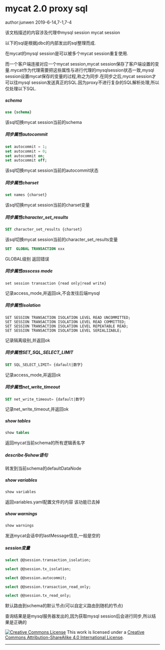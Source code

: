 # mycat 2.0 proxy sql

author:junwen 2019-6-14,7-1,7-4



该文档描述的内容涉及代理中mysql session mycat session

以下的sql是根据jdbc的内部发出的sql整理而成.

在mycat的mysql session是可以被多个mycat session重复使用.

而一个客户端连接对应一个mycat session,mycat session保存了客户端设置的变量.mycat作为代理需要把这些属性与进行代理的mysqlsession状态一致,mysql session设置mycat保存的变量的过程,称之为同步.在同步之后,mycat session才可以往mysql session发送真正的SQL.因为proxy不进行复杂的SQL解析处理,所以仅处理以下SQL.



##### schema

```sql
use {schema}
```

该sql切换mycat session当前的schema



##### 同步属性autocommit

```sql
set autocommit = 1;
set autocommit = 0;
set autocommit on;
set autocommit off;
```

该sql切换mycat session当前的autocommit状态



##### 同步属性charset

```sql
set names {charset}
```

该sql切换mycat session当前的charset变量



##### 同步属性character_set_results

```sql
SET character_set_results {charset}
```

该sql切换mycat session当前的character_set_results变量



```sql
SET  GLOBAL TRANSACTION xxx
```

GLOBAL级别 返回错误



##### 同步属性asscess mode

```
set session transaction {read only|read write}
```

记录access_mode,并返回ok,不会发往后端mysql



##### 同步属性isolation

```
SET SESSION TRANSACTION ISOLATION LEVEL READ UNCOMMITTED;
SET SESSION TRANSACTION ISOLATION LEVEL READ COMMITTED;
SET SESSION TRANSACTION ISOLATION LEVEL REPEATABLE READ;
SET SESSION TRANSACTION ISOLATION LEVEL SERIALIZABLE;
```

记录隔离级别,并返回ok



##### 同步属性SET_SQL_SELECT_LIMIT

```sql
SET SQL_SELECT_LIMIT= {dafault|数字}
```

记录access_mode,并返回ok



##### 同步属性net_write_timeout

```sql
SET net_write_timeout= {dafault|数字}
```

记录net_write_timeout,并返回ok



##### show tables

```sql
show tables
```

返回mycat当前schema的所有逻辑表名字



##### describe与show语句

转发到当前schema的defaultDataNode



##### show variables

```sql
show variables
```

返回variables.yaml配置文件的内容
该功能已去掉



##### show warnings

```sql
show warnings
```

发送mycat会话中的lastMessage信息,一般是空的



##### session变量

```sql
select @@session.transaction_isolation;

select @@session.tx_isolation;

select @@session.autocommit;

select @@session.transaction_read_only;

select @@session.tx_read_only;
```

默认路由到schema的默认节点(可以自定义路由到随机的节点)

查询结果是是mysql服务器发出的,因为获取mysql session后会进行同步,所以结果是正确的

[![Creative Commons License](https://i.creativecommons.org/l/by-sa/4.0/88x31.png)](http://creativecommons.org/licenses/by-sa/4.0/)
This work is licensed under a [Creative Commons Attribution-ShareAlike 4.0 International License](http://creativecommons.org/licenses/by-sa/4.0/).

------

